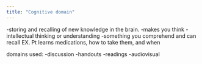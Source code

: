 ```yaml
---
title: "Cognitive domain"
---
```

-storing and recalling of new knowledge in the brain.
-makes you think
-intellectual thinking or understanding
-something you comprehend and can recall
EX. Pt learns medications, how to take them, and when

domains used:
-discussion
-handouts
-readings
-audiovisual

